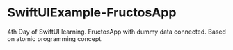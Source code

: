 # SwiftUIExample-FructosApp
4th Day of SwiftUI learning.
FructosApp with dummy data connected. 
Based on atomic programming concept.
